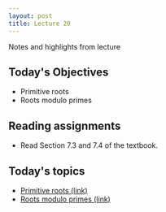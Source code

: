 ```yaml
---
layout: post
title: Lecture 20
---
```


Notes and highlights from lecture

## Today's Objectives

* Primitive roots
* Roots modulo primes

## Reading assignments

* Read Section 7.3 and 7.4 of the textbook.

## Today's topics
* <a target="_parent" href="https://wcasper.github.io/math430spring2023/topics/021-primitive-roots.html">Primitive roots (link)</a>
* <a target="_parent" href="https://wcasper.github.io/math430spring2023/topics/022-roots-modulo-primes.html">Roots modulo primes (link)</a>


